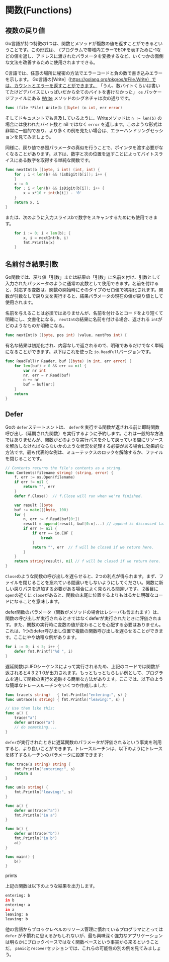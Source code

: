 # 関数(Functions)

## 複数の戻り値

Go言語が持つ特徴の1つは、関数とメソッドが複数の値を返すことができるということです。この形式は、 `C`プログラムで帯域内エラーでEOFを表すために-1などの値を返し、アドレスに渡されたパラメータを変換するなど、いくつかの面倒な文法を改善するために使用されますできる。


C言語では、任意の場所に秘密の方法でエラーコードと負の数で書き込みエラーを示します。 Go言語の[Write]（https://golang.org/pkg/os/#File.Write）では、カウントとエラーを返すことができます。 「うん、数バイトくらいは書いてたけどデバイスにいっぱいだから全てのバイトを書けなかった」 `os` パッケージファイルにある [Write](https://golang.org/pkg/os/#File.Write) メソッドのシグネチャは次の通りです。

```go
func (file *File) Write(b []byte) (n int, err error)
```

そしてドキュメントでも言及しているように、Writeメソッドは `n != len(b)` の場合には使われたバイト数と nil ではなく `error` を返します。このような形式は非常に一般的であり、より多くの例を見たい場合は、エラーハンドリングセッションを見てみましょう。

同様に、戻り値で参照パラメータの真似を行うことで、ポインタを渡す必要がなくなることがあります。以下は、数字と次の位置を返すことによってバイトスライスにある数字を取得する単純な関数です。

```go
func nextInt(b []byte, i int) (int, int) {
    for ; i < len(b) && !isDigit(b[i]); i++ {
    }
    x := 0
    for ; i < len(b) && isDigit(b[i]); i++ {
        x = x*10 + int(b[i]) - '0'
    }
    return x, i
}
```

または、次のように入力スライスbで数字をスキャンするためにも使用できます。

```go
    for i := 0; i < len(b); {
        x, i = nextInt(b, i)
        fmt.Println(x)
    }
```

## 名前付き結果引数


Go関数では、戻り値「引数」または結果の「引数」に名前を付け、引数として入力されたパラメータのように通常の変数として使用できます。名前を付けると、対応する変数は、関数の開始時にそのタイプのゼロ値で初期化されます。関数が引数なしで戻り文を実行すると、結果パラメータの現在の値が戻り値として使用されます。

名前を与えることは必須ではありませんが、名前を付けるとコードをより短くて明確にし、文書化になる。 `nextInt`の結果に名前を付ける場合、返される `int`がどのようなものか明確になる。

```go
func nextInt(b []byte, pos int) (value, nextPos int) {
```

有名な結果は初期化され、内容なしで返されるので、明確であるだけでなく単純になることができます。以下はこれを使った `io.ReadFull`バージョンです。

```go
func ReadFull(r Reader, buf []byte) (n int, err error) {
    for len(buf) > 0 && err == nil {
        var nr int
        nr, err = r.Read(buf)
        n += nr
        buf = buf[nr:]
    }
    return
}
```

## Defer

Goの `defer`ステートメントは、 `defer`を実行する関数が返される前に即時関数呼び出し（延期された関数）を実行するように予約します。これは一般的な方法ではありませんが、関数がどのような実行パスを介して戻っている間にリソースを解放しなければならないかのような状況を処理する必要がある場合に効果的な方法です。最も代表的な例は、ミューテックスのロックを解除するか、ファイルを閉じることです。

```go
// Contents returns the file's contents as a string.
func Contents(filename string) (string, error) {
    f, err := os.Open(filename)
    if err != nil {
        return "", err
    }
    defer f.Close()  // f.Close will run when we're finished.

    var result []byte
    buf := make([]byte, 100)
    for {
        n, err := f.Read(buf[0:])
        result = append(result, buf[0:n]...) // append is discussed later.
        if err != nil {
            if err == io.EOF {
                break
            }
            return "", err  // f will be closed if we return here.
        }
    }
    return string(result), nil // f will be closed if we return here.
}
```


`Close`のような関数の呼び出しを遅らせると、2つの利点が得られます。まず、ファイルを閉じることを忘れている間違いをしないようにしてください。関数に新しい戻りパスを追加する必要がある場合によく見られる間違いです。 2番目に `open`の近くに `close`があると、関数の末尾に位置するよりもはるかに明確なコードになることを意味します。


defer関数のパラメータ（関数がメソッドの場合はレシーバも含まれます）は、関数の呼び出しが実行されるときではなくdeferが実行されたときに評価されます。また、関数の実行時に変数の値が変わることを心配する必要はありません。これは、1つのdefer呼び出し位置で複数の関数呼び出しを遅らせることができます。ここにやや幼稚な例があります。

```go
for i := 0; i < 5; i++ {
    defer fmt.Printf("%d ", i)
}
```

遅延関数はLIFOシーケンスによって実行されるため、上記のコードでは関数が返されると4 3 2 1 0が出力されます。もっともっともらしい例として、プログラムを通して関数の実行を追跡する簡単な方法があります。ここでは、以下のような簡単なトレースルーチンをいくつか作成しました:

```go
func trace(s string)   { fmt.Println("entering:", s) }
func untrace(s string) { fmt.Println("leaving:", s) }

// Use them like this:
func a() {
    trace("a")
    defer untrace("a")
    // do something....
}
```


`defer`が実行されたときに遅延関数のパラメータが評価されるという事実を利用すると、より良いことができます。トレースルーチンは、以下のようにトレースを終了するルーチンのパラメータに設定できます:

```go
func trace(s string) string {
    fmt.Println("entering:", s)
    return s
}

func un(s string) {
    fmt.Println("leaving:", s)
}

func a() {
    defer un(trace("a"))
    fmt.Println("in a")
}

func b() {
    defer un(trace("b"))
    fmt.Println("in b")
    a()
}

func main() {
    b()
}
```

prints

上記の関数は以下のような結果を出力します。

```sh
entering: b
in b
entering: a
in a
leaving: a
leaving: b
```


他の言語からブロックレベルのリソース管理に慣れているプログラマにとっては `defer` が不慣れに思えるかもしれないが、最も興味深く強力なアプリケーションは明らかにブロックベースではなく関数ベースという事実から来るということだ。 `panic`と`recover`セッションでは、これらの可能性の別の例を見てみましょう。
